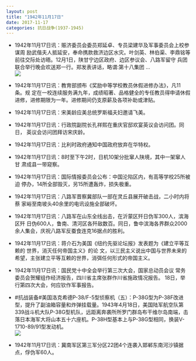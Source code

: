 ```yaml
---
layout: post
title: "1942年11月17日"
date: 2017-11-17
categories: 抗日战争(1937-1945)
---
```


<meta name="referrer" content="no-referrer" />

- 1942年11月17日讯：赈济委员会委员郑延卓、专员梁建华及军事委员会上校参谋周 励武偕夫人抵延安，奉命携款救济边区水灾。叶剑英、林伯渠、李鼎铭等 前往交际处访晤。12月1日，陕甘宁边区政府、边区参议会、八路军留守 兵团联合举行晚会欢送郑一行。郑发表讲话，略谓:第十八集团 ... <br/><img src="https://wx2.sinaimg.cn/large/aca367d8ly1fllfhe3hkqj20c80aywel.jpg" />

- 1942年11月17日讯：教育部颁布《奖励中等学校教员休假进修办法》，凡11条。规 定在一校连续服务满九年，成绩昭著、品格健全的专任教员得申请休假 进修，进修期限为一年。进修期间仍支原薪及各项补助或津贴。 

- 1942年11月17日讯：宋美龄应美总统罗斯福夫妇邀请飞美。 

- 1942年11月17日讯：行政院副院长孔祥熙在重庆官邸欢宴英议会访问团。同日， 英议会访问团拜访宋庆龄。 

- 1942年11月17日讯：比利时政府通知中国政府放弃在华特权。 

- 1942年11月17日讯：8时至下午2时，日机10架分批窜人陕境，其中一架窜人甘 肃成县一带窥察。 

- 1942年11月17日讯：国际情报委员会公布：中国沦陷区内，有高等学校25所被迫 停办，14所全部毁灭，另15所遭轰炸，损失极重。 

- 1942年11月17日讯：八路军晋察冀部队一部在灵丘县展开破击战，二小时内将蔡 家峪至南坡头40余里的电讯设施全部破坏。 

- 1942年11月17日讯：八路军在山东全线出击，在沂蒙区歼日伪军300人，滨海区歼 日伪600人，鲁南、清河区各歼敌数百。同日，鲁中滨海各界群众2000 余人集会，庆祝八路军反蚕食连克16据点的胜利。 

- 1942年11月17日讯：蒋介石为美国《纽约先驱论坛报》发表题为《建立平等互赖的 世界，消灭任何帝国主义》的论 文，以三民主义说出中国与世界未来的 希望，主张建立平等互赖的世界，消弭任何形式的帝国主义。 

- 1942年11月17日讯：国民党十中全会举行第三次大会，国家总动员会议 常务委员会贺耀组作经济报告，四川省主席张群作川省施政情况报告。 18日，举行第四次大会，何应钦作军事报告。 

- #抗战装备#美国洛克希德P-38/F-5型侦察机（五）：P-38G型为P-38F改进型，提升了副油箱容量和炸弹挂载量。1943年4月18日，美国陆军航空队第339战斗机大队P-38G型机队，远距离奔袭所所罗门群岛布干维尔岛南端，击落日本海军大将山本五十六座机。P-38H型基本上与P-38G型相同，换装V-1710-89/91型发动机。 <br/><img src="https://wx1.sinaimg.cn/large/aca367d8ly1flkuovnv4fj20fs1icna3.jpg" />

- 1942年11月17日讯：冀南军区第三军分区22团4个连袭入邯郸东南河沙镇据点，俘伪军60人。 

